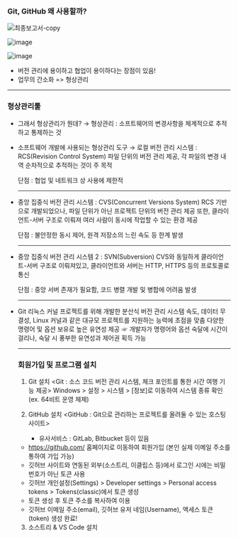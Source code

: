 ### Git, GitHub 왜 사용할까?

![최종보고서-copy](https://github.com/user-attachments/assets/1382b992-2025-466e-9373-402a935162cf)

![image](https://github.com/user-attachments/assets/5ac7c167-543c-4639-a9f1-fd07d9e2a043)

![image](https://github.com/user-attachments/assets/65938d54-1b16-4568-bc2e-f8e969dd4a60)

- 버전 관리에 용이하고 협업이 용이하다는 장점이 있음!
- 업무의 간소화 => 형상관리

---

### 형상관리툴

- 그래서 형상관리가 뭔데?
→ 형상관리 : 소프트웨어의 변경사항을 체계적으로 추적하고 통제하는 것

- 소프트웨어 개발에 사용되는 형상관리 도구
→ 로컬 버전 관리 시스템 : RCS(Revision Control System)
  파일 단위의 버전 관리 제공, 각 파일의 변경 내역 순차적으로 추적하는 것이 주 목적

  단점 : 협업 및 네트워크 상 사용에 제한적

  ---

- 중앙 집중식 버전 관리 시스템 : CVS(Concurrent Versions System)
  RCS 기반으로 개발되었으나, 파일 단위가 아닌 프로젝트 단위의 버전 관리 제공
  또한, 클라이언트-서버 구조로 이뤄져 여러 사람이 동시에 작업할 수 있는 환경 제공

  단점 : 불안정한 동시 제어, 원격 저장소의 느린 속도 등 한계 발생

  ---

- 중앙 집중식 버전 관리 시스템 2 : SVN(Subversion)
  CVS와 동일하게 클라이언트-서버 구조로 이뤄져있고, 클라이언트와 서버는 HTTP, HTTPS 등의 프로토콜로 통신

  단점 : 중앙 서버 존재가 필요함, 코드 병렬 개발 및 병합에 어려움 발생

  ---

- Git
  리눅스 커널 프로젝트를 위해 개발한 분산식 버전 관리 시스템
  속도, 데이터 무결성, Linux 커널과 같은 대규모 프로젝트를 지원하는 능력에 초점을 맞춤
  다양한 명령어 및 옵션 보유로 높은 유연성 제공
  ☞ 개발자가 명령어와 옵션 숙달에 시간이 걸리나, 숙달 시 풍부한 유연성과 제어권 획득 가능

  ---

  ### 회원가입 및 프로그램 설치
  
  1. Git 설치 <Git : 소스 코드 버전 관리 시스템, 체크 포인트를 통한 시간 여행 기능 제공>
     Windows > 설정 > 시스템 > [정보]로 이동하여 시스템 종류 확인 (ex. 64비트 운영 체제)
  
  2. GitHub 설치 <GitHub : Git으로 관리하는 프로젝트를 올려둘 수 있는 호스팅 사이트>
     * 유사서비스 : GitLab, Bitbucket 등이 있음
   
   - https://github.com/ 홈페이지로 이동하여 회원가입 (본인 실제 이메일 주소를 통하여 가입 가능)
   - 깃허브 사이트와 연동된 외부(소스트리, 이클립스 등)에서 로그인 시에는 비밀번호가 아닌 토큰 사용
   - 깃허브 개인설정(Settings) > Developer settings > Personal access tokens > Tokens(classic)에서 토큰 생성
   - 토큰 생성 후 토큰 주소를 복사하여 이용
   - 깃허브 이메일 주소(email), 깃허브 유저 네임(Username), 액세스 토큰(token) 생성 완료!
     
  3. 소스트리 & VS Code 설치
     
